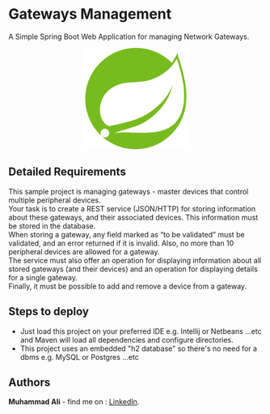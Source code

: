 # Gateways Management
  
A Simple Spring Boot Web Application for managing Network Gateways.

<p align="center">
  <img src="src/main/resources/static/images/spring.svg" width="200" height="200"/>
</p>

## Detailed Requirements  
This sample project is managing gateways - master devices that control multiple peripheral devices.  
Your task is to create a REST service (JSON/HTTP) for storing information about these gateways, and their associated devices. This information must be stored in the database.  
When storing a gateway, any field marked as “to be validated” must be validated, and an error returned if it is invalid. Also, no more than 10 peripheral devices are allowed for a gateway.  
The service must also offer an operation for displaying information about all stored gateways (and their devices) and an operation for displaying details for a single gateway.  
Finally, it must be possible to add and remove a device from a gateway.


## Steps to deploy
- Just load this project on your preferred IDE e.g. Intellij or Netbeans ...etc and Maven will load all dependencies
  and configure directories.  
- This project uses an embedded "h2 database" so there's no need for a dbms e.g. MySQL or Postgres ...etc  

## Authors  
   **Muhammad Ali** - find me on : [LinkedIn](https://www.linkedin.com/in/zatribune).    
